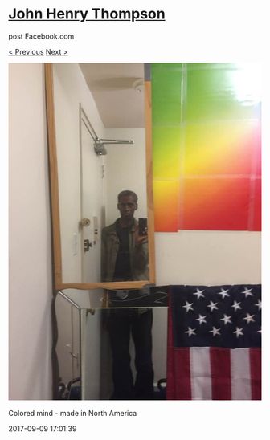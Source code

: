 # [John Henry Thompson](../README.md)
post Facebook.com

[< Previous](2017-09-11-4.md) [Next >](2017-09-09-3.md)

[![](../media/2017-09-09/Timeline-Photos-Colored-mind-made-in-North-America.jpg)](../README.md)

Colored mind - made in North America

2017-09-09 17:01:39